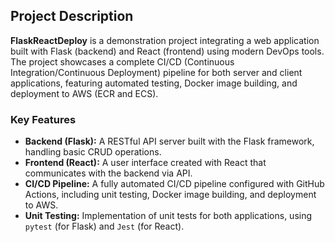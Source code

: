 ## Project Description

**FlaskReactDeploy** is a demonstration project integrating a web application built with Flask (backend) and React (frontend) using modern DevOps tools. The project showcases a complete CI/CD (Continuous Integration/Continuous Deployment) pipeline for both server and client applications, featuring automated testing, Docker image building, and deployment to AWS (ECR and ECS).

### Key Features

- **Backend (Flask):** A RESTful API server built with the Flask framework, handling basic CRUD operations.
- **Frontend (React):** A user interface created with React that communicates with the backend via API.
- **CI/CD Pipeline:** A fully automated CI/CD pipeline configured with GitHub Actions, including unit testing, Docker image building, and deployment to AWS.
- **Unit Testing:** Implementation of unit tests for both applications, using `pytest` (for Flask) and `Jest` (for React).

